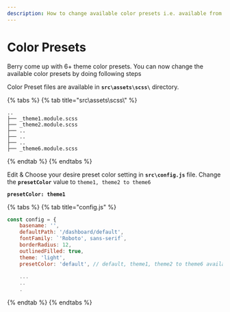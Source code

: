 ```yaml
---
description: How to change available color presets i.e. available from v1.2.0
---
```


# Color Presets

Berry come up with 6+ theme color presets. You can now change the available color presets by doing following steps

Color Preset files are available in **`src\assets\scss\`** directory.

{% tabs %}
{% tab title="src\\assets\\scss\\" %}
```
..
├── _theme1.module.scss
├── _theme2.module.scss
├── ..
├── ..
├── ..
├── _theme6.module.scss
```
{% endtab %}
{% endtabs %}

Edit & Choose your desire preset color setting in **`src\config.js`** file. Change the **`presetColor`** value to `theme1, theme2 to theme6`

**`presetColor: theme1`**

{% tabs %}
{% tab title="config.js" %}
```javascript
const config = {
    basename: '',
    defaultPath: '/dashboard/default',
    fontFamily: `'Roboto', sans-serif`,
    borderRadius: 12,
    outlinedFilled: true,
    theme: 'light',
    presetColor: 'default', // default, theme1, theme2 to theme6 available
    
    ...
    ..
    .
```
{% endtab %}
{% endtabs %}



